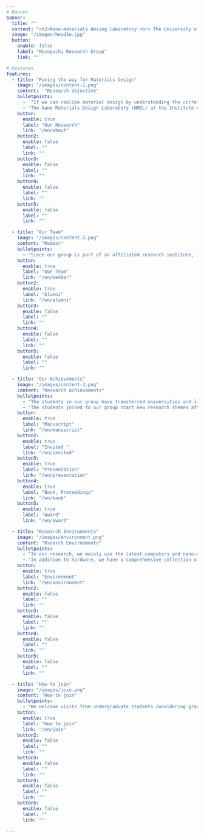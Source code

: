 ```yaml
---
# Banner
banner:
  title: ""
  content: "<h2>Nano-materials desing laboratory <br> The University of Tokyo</h>"
  image: "/images/head2e.jpg"
  button:
    enable: false
    label: "Mizoguchi Research Group"
    link: ""

# Features
features:
  - title: "Paving the way for Materials Design"
    image: "/images/content-1.png"
    content:  "Research objective"
    bulletpoints:
      -  "If we can realize material design by understanding the correlation between the atomic and electronic structure of materials and the expression of their functions, we can dramatically accelerate the development of materials. In order to realize such material design, it is necessary to understand the atomic and electronic structures of the local regions that are responsible for materials functions, and to elucidate the mechanisms and physics for arising the materials functions."
      - "The Nano Materials Design Laboratory (NMDL) at the Institute of Industrial Science, The University of Tokyo, aims to precisely analyze the structure-function relationship of materials (structure-function relationship) using computer simulation, information science, and atomic-level measurement, and to realize materials design based on this analysis."
    button:
      enable: true
      label: "Our Research"
      link: "/en/about"
    button2:
      enable: false
      label: ""
      link: ""
    button3:
      enable: false
      label: ""
      link: ""
    button4:
      enable: false
      label: ""
      link: ""
    button5:
      enable: false
      label: ""
      link: ""

  - title: "Our Team"
    image: "/images/content-2.png"
    content: "Member"
    bulletpoints:
      - "Since our group is part of an affiliated research institute, it is not directly associated with any undergraduate school. It is composed of graduate students, researchers, and staff who belong to the Department of Materials Science and Engineering at the Graduate School of Engineering, The University of Tokyo." 
    button:
      enable: true
      label: "Our Team"
      link: "/en/member"
    button2:
      enable: true
      label: "Alumni"
      link: "/en/alumni"
    button3:
      enable: false
      label: ""
      link: ""
    button4:
      enable: false
      label: ""
      link: ""
    button5:
      enable: false
      label: ""
      link: ""

  - title: "Our Achievements"
    image: "/images/content-3.png"
    content: "Research Achievements"
    bulletpoints:
      - "The students in our group have transferred universities and laboratories upon advancing to graduate school. While transferring to a new group and new university is very challenging, there are many*10 more things to gain from its experience."
      - "The students joined to our group start new research themes after entering graduate school, and even within a limited time, they present at academic conferences, and become the first authors of academic manuscript that leave a mark in the history of Science. You can see our achievements, including conference presentations and awards, from the Achievements section above menu."
    button:
      enable: true
      label: "Manuscript"
      link: "/en/manuscript"
    button2:
      enable: true
      label: "Invited "
      link: "/en/invited"
    button3:
      enable: true
      label: "Presentation"
      link: "/en/presentation"
    button4:
      enable: true
      label: "Book, Proceedings"
      link: "/en/book"
    button5:
      enable: true
      label: "Award"
      link: "/en/award"

  - title: "Research Environments"
    image: "/images/environment.png"
    content: "Rsearch Environments"
    bulletpoints:
      - "In our research, we mainly use the latest computers and nano-analysis equipments. We also utilize external facilities, such as supercomputers and synchrotrons."
      - "In addition to hardware, we have a comprehensive collection of textbooks on subjects like solid-state physics, quantum chemistry, machine learning, and so on. We have also installed many whiteboards to facilitate anytime-discussions．"
    button:
      enable: true
      label: "Environment"
      link: "/en/environment"
    button2:
      enable: false
      label: ""
      link: ""
    button3:
      enable: false
      label: ""
      link: ""
    button4:
      enable: false
      label: ""
      link: ""
    button5:
      enable: false
      label: ""
      link: ""

  - title: "How to join"
    image: "/images/join.png"
    content: "How to join"
    bulletpoints:
      - "We welcome visits from undergraduate students considering graduate school or transferring, technical college (KOSEN) students and specialized course (KOSEN-Senkoka) students, graduate students or working professionals considering a doctoral program, as well as students of Komaba-campus considering the Department of Materials Engineering who are interested in our research and materials science. Please contact Mizoguchi by email."
    button:
      enable: true
      label: "How to join"
      link: "/en/join"
    button2:
      enable: false
      label: ""
      link: ""
    button3:
      enable: false
      label: ""
      link: ""
    button4:
      enable: false
      label: ""
      link: ""
    button5:
      enable: false
      label: ""
      link: ""

---
```


